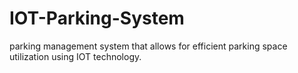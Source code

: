 # IOT-Parking-System
parking management system that allows for efficient parking space utilization using IOT technology.
